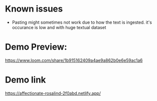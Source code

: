 # Known issues

- Pasting might sometimes not work due to how the text is ingested. it's occurance is low and with huge textual dataset 


# Demo Preview:
https://www.loom.com/share/1b915162409a4ae9a862b0e6e59ac1a6

# Demo link
https://affectionate-rosalind-2f0abd.netlify.app/
